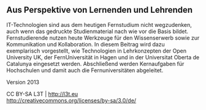## Aus Perspektive von Lernenden und Lehrenden

IT-Technologien sind aus dem heutigen Fernstudium nicht wegzudenken, auch wenn das gedruckte Studienmaterial nach wie vor die Basis bildet. Fernstudierende nutzen heute Werkzeuge für den Wissenserwerb sowie zur Kommunikation und Kollaboration. In diesem Beitrag wird dazu exemplarisch vorgestellt, wie Technologien in Lehrkonzepten der Open University UK, der FernUniversität in Hagen und in der Universitat Oberta de Catalunya eingesetzt werden. Abschließend werden Kernaufgaben für Hochschulen und damit auch die Fernuniversitäten abgeleitet.


Version 2013

CC BY-SA L3T | http://l3t.eu  
http://creativecommons.org/licenses/by-sa/3.0/de/
